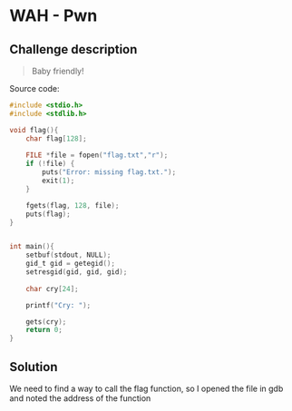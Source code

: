 # WAH - Pwn

## Challenge description
> Baby friendly!

Source code:
```C
#include <stdio.h>
#include <stdlib.h>

void flag(){
    char flag[128];
    
    FILE *file = fopen("flag.txt","r");
    if (!file) {
        puts("Error: missing flag.txt.");
        exit(1);
    }

    fgets(flag, 128, file);
    puts(flag);
}


int main(){
    setbuf(stdout, NULL);
    gid_t gid = getegid();
    setresgid(gid, gid, gid);
    
    char cry[24];

    printf("Cry: ");

    gets(cry);
    return 0;
}
```
## Solution
We need to find a way to call the flag function, so I opened the file in gdb and noted the address of the function
